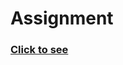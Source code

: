 # Assignment

### [Click to see](https://soumyaranjan07.notion.site/Chapter-03-Laying-the-foundation-7b140808e8634ec5b7d747ab10a912f3)
